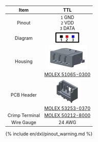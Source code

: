 
|Item|TTL|
|:---:|:---:|
|Pinout|`1` GND<br>`2` VDD<br>`3` DATA|
|Diagram|![](/assets/images/dxl/molex_532530370_diagram.png)|
|Housing|![](/assets/images/dxl/molex_510650300.png)<br />[MOLEX 51065-0300]|
|PCB Header|![](/assets/images/dxl/molex_532530370.png)<br />[MOLEX 53253-0370]|
|Crimp Terminal|[MOLEX 50212-8000]|
|Wire Gauge|24 AWG|

{% include en/dxl/pinout_warning.md %}

[MOLEX 51065-0300]: https://www.molex.com/molex/products/datasheet.jsp?part=active/0510650300_CRIMP_HOUSINGS.xml&channel=Product
[MOLEX 53253-0370]: https://www.molex.com/molex/products/datasheet.jsp?part=active/0532530370_PCB_HEADERS.xml
[MOLEX 50212-8000]: https://www.molex.com/molex/products/datasheet.jsp?part=active/0502128000_CRIMP_TERMINALS.xml
